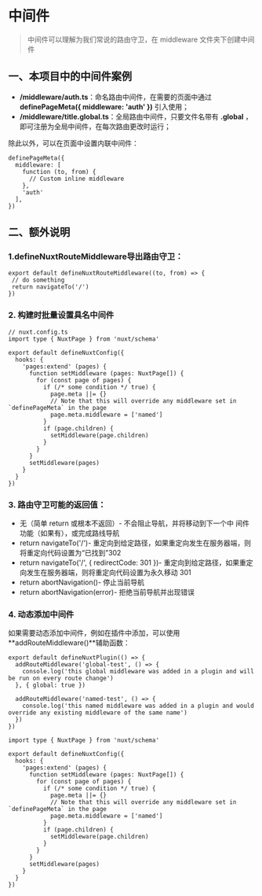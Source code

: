 # 中间件

> 中间件可以理解为我们常说的路由守卫，在 middleware 文件夹下创建中间件

## 一、本项目中的中间件案例

-   **/middleware/auth.ts**：命名路由中间件，在需要的页面中通过 **definePageMeta({ middleware: 'auth' })** 引入使用；
-   **/middleware/title.global.ts**：全局路由中间件，只要文件名带有 **.global** ，即可注册为全局中间件，在每次路由更改时运行；

除此以外，可以在页面中设置内联中间件：

```
definePageMeta({
  middleware: [
    function (to, from) {
      // Custom inline middleware
    },
    'auth'
  ],
})
```

## 二、额外说明

### 1.**defineNuxtRouteMiddleware**导出路由守卫：

```
export default defineNuxtRouteMiddleware((to, from) => {
 // do something
 return navigateTo('/')
})
```

### 2. 构建时批量设置具名中间件

```
// nuxt.config.ts
import type { NuxtPage } from 'nuxt/schema'

export default defineNuxtConfig({
  hooks: {
    'pages:extend' (pages) {
      function setMiddleware (pages: NuxtPage[]) {
        for (const page of pages) {
          if (/* some condition */ true) {
            page.meta ||= {}
            // Note that this will override any middleware set in `definePageMeta` in the page
            page.meta.middleware = ['named']
          }
          if (page.children) {
            setMiddleware(page.children)
          }
        }
      }
      setMiddleware(pages)
    }
  }
})

```

### 3. 路由守卫可能的返回值：

-   无（简单 return 或根本不返回）- 不会阻止导航，并将移动到下一个中 ​​ 间件功能（如果有），或完成路线导航
-   return navigateTo('/')- 重定向到给定路径，如果重定向发生在服务器端，则将重定向代码设置为“已找到”302
-   return navigateTo('/', { redirectCode: 301 })- 重定向到给定路径，如果重定向发生在服务器端，则将重定向代码设置为永久移动 301
-   return abortNavigation()- 停止当前导航
-   return abortNavigation(error)- 拒绝当前导航并出现错误

### 4. 动态添加中间件

如果需要动态添加中间件，例如在插件中添加，可以使用**addRouteMiddleware()**辅助函数：

```
export default defineNuxtPlugin(() => {
  addRouteMiddleware('global-test', () => {
    console.log('this global middleware was added in a plugin and will be run on every route change')
  }, { global: true })

  addRouteMiddleware('named-test', () => {
    console.log('this named middleware was added in a plugin and would override any existing middleware of the same name')
  })
})

```

```
import type { NuxtPage } from 'nuxt/schema'

export default defineNuxtConfig({
  hooks: {
    'pages:extend' (pages) {
      function setMiddleware (pages: NuxtPage[]) {
        for (const page of pages) {
          if (/* some condition */ true) {
            page.meta ||= {}
            // Note that this will override any middleware set in `definePageMeta` in the page
            page.meta.middleware = ['named']
          }
          if (page.children) {
            setMiddleware(page.children)
          }
        }
      }
      setMiddleware(pages)
    }
  }
})
```
